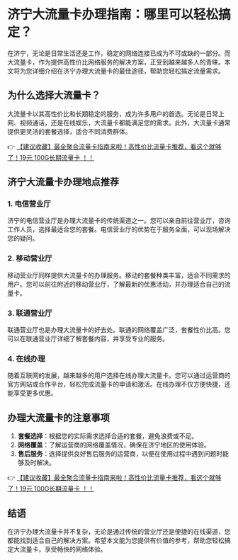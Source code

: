 # 济宁大流量卡办理指南：哪里可以轻松搞定？

在济宁，无论是日常生活还是工作，稳定的网络连接已成为不可或缺的一部分。而大流量卡，作为提供高性价比网络服务的解决方案，正受到越来越多人的青睐。本文将为您详细介绍在济宁办理大流量卡的最佳途径，帮助您轻松搞定流量需求。

## 为什么选择大流量卡？

大流量卡以其高性价比和长期稳定的服务，成为许多用户的首选。无论是日常上网、视频通话，还是在线娱乐，大流量卡都能满足您的需求。此外，大流量卡通常提供更灵活的套餐选择，适合不同消费群体。

👉 [【建议收藏】最全聚合流量卡指南来啦！高性价比流量卡推荐，看这个就够了！19元 100G长期流量卡 ！！](https://bit.ly/Liuliangka)

## 济宁大流量卡办理地点推荐

### 1. 电信营业厅
济宁的电信营业厅是办理大流量卡的传统渠道之一。您可以亲自前往营业厅，咨询工作人员，选择最适合您的套餐。电信营业厅的优势在于服务全面，可以现场解决您的疑问。

### 2. 移动营业厅
移动营业厅同样提供大流量卡的办理服务。移动的套餐种类丰富，适合不同需求的用户。您可以前往附近的移动营业厅，了解最新的优惠活动，并办理适合自己的流量卡。

### 3. 联通营业厅
联通营业厅也是办理大流量卡的好去处。联通的网络覆盖广泛，套餐性价比高。您可以在联通营业厅详细了解套餐内容，并享受专业的服务。

### 4. 在线办理
随着互联网的发展，越来越多的用户选择在线办理大流量卡。您可以通过运营商的官方网站或合作平台，轻松完成流量卡的申请和激活。在线办理不仅方便快捷，还能享受更多优惠。

## 办理大流量卡的注意事项

1. **套餐选择**：根据您的实际需求选择合适的套餐，避免浪费或不足。
2. **网络覆盖**：了解运营商的网络覆盖情况，确保在济宁地区的使用体验。
3. **售后服务**：选择提供良好售后服务的运营商，以便在使用过程中遇到问题时能够及时解决。

👉 [【建议收藏】最全聚合流量卡指南来啦！高性价比流量卡推荐，看这个就够了！19元 100G长期流量卡 ！！](https://bit.ly/Liuliangka)

## 结语

在济宁办理大流量卡并不复杂，无论是通过传统的营业厅还是便捷的在线渠道，您都能找到适合自己的解决方案。希望本文能为您提供有价值的参考，帮助您轻松搞定大流量卡，享受畅快的网络体验。